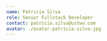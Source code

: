 ```yaml
---
name: Patricia Silva
role: Senior Fullstack Developer
contact: patricia.silva@ustwo.com
avatar: ./avatar-patricia-silva.jpg
---
```

